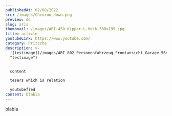 ```yaml
---
publishedAt: 02/08/2022
src: /images/Chevron_down.png
preview: dd
slug: aris
thumbnail: /images/ARI-458-Kipper-L-Heck-300x199.jpg
title: article
youtubeLink: https://www.youtube.com/
category: Pritsche
description: >-
  ![testimage](/images/ARI_802_Personenfahrzeug_Frontansicht_Garage_56dad4380e.jpg
  "testimage")


  content

  tesers which is relation

  youtubefled
content: blabla
---
```

blabla